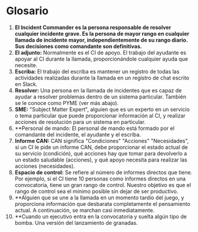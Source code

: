 # Glosario

1. **El Incident Commander es la persona responsable de resolver cualquier incidente grave. Es la persona de mayor rango en cualquier llamada de incidente mayor, independientemente de su rango diario. Sus decisiones como comandante son definitivas.**
1. **El adjunto:** Normalmente es el CI de apoyo. El trabajo del ayudante es apoyar al CI durante la llamada, proporcionándole cualquier ayuda que necesite.
1. **Escriba:** El trabajo del escriba es mantener un registro de todas las actividades realizadas durante la llamada en un registro de chat escrito en Slack.
1. **Resolver:** Una persona en la llamada de incidentes que es capaz de ayudar a resolver problemas dentro de un sistema particular. También se le conoce como PYME (ver más abajo).
1. **SME:** "Subject Matter Expert", alguien que es un experto en un servicio o tema particular que puede proporcionar información al CI, y realizar acciones de resolución para un sistema en particular.
1. **Personal de mando: El personal de mando está formado por el comandante del incidente, el ayudante y el escriba.
1. **Informe CAN:** CAN significa "Condiciones" "Acciones" "Necesidades", si un CI le pide un informe CAN, debe proporcionar el estado actual de su servicio (condición), qué acciones hay que tomar para devolverlo a un estado saludable (acciones), y qué apoyo necesita para realizar las acciones (necesidades).
1. **Espacio de control:** Se refiere al número de informes directos que tiene. Por ejemplo, si el CI tiene 10 personas como informes directos en una convocatoria, tiene un gran rango de control. Nuestro objetivo es que el rango de control sea el mínimo posible sin dejar de ser productivo.
1. **Alguien que se une a la llamada en un momento tardío del juego, y proporciona información que desbarata completamente el pensamiento actual. A continuación, se marchan casi inmediatamente.
1. **Cuando un ejecutivo entra en la convocatoria y suelta algún tipo de bomba. Una versión del lanzamiento de granadas.
